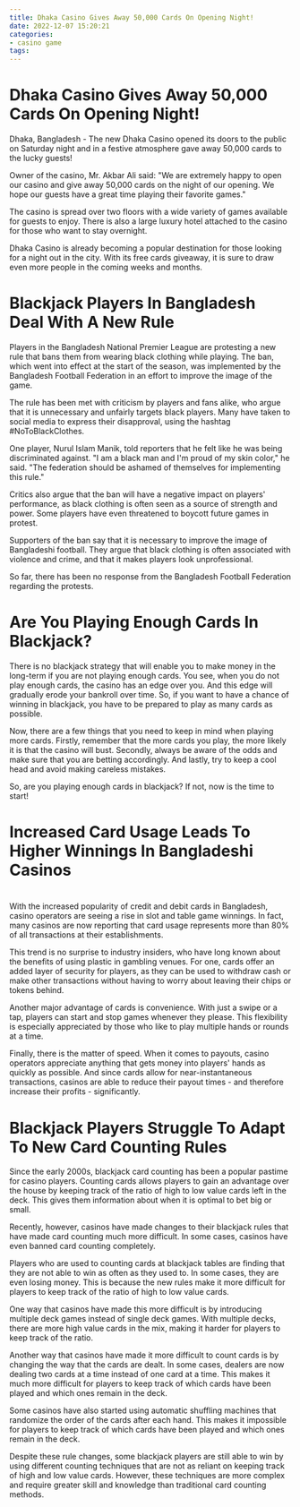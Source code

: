 ```yaml
---
title: Dhaka Casino Gives Away 50,000 Cards On Opening Night!
date: 2022-12-07 15:20:21
categories:
- casino game
tags:
---
```



#  Dhaka Casino Gives Away 50,000 Cards On Opening Night!

Dhaka, Bangladesh - The new Dhaka Casino opened its doors to the public on Saturday night and in a festive atmosphere gave away 50,000 cards to the lucky guests!

Owner of the casino, Mr. Akbar Ali said: "We are extremely happy to open our casino and give away 50,000 cards on the night of our opening. We hope our guests have a great time playing their favorite games."

The casino is spread over two floors with a wide variety of games available for guests to enjoy. There is also a large luxury hotel attached to the casino for those who want to stay overnight.

Dhaka Casino is already becoming a popular destination for those looking for a night out in the city. With its free cards giveaway, it is sure to draw even more people in the coming weeks and months.

#  Blackjack Players In Bangladesh Deal With A New Rule

Players in the Bangladesh National Premier League are protesting a new rule that bans them from wearing black clothing while playing. The ban, which went into effect at the start of the season, was implemented by the Bangladesh Football Federation in an effort to improve the image of the game.

The rule has been met with criticism by players and fans alike, who argue that it is unnecessary and unfairly targets black players. Many have taken to social media to express their disapproval, using the hashtag #NoToBlackClothes.

One player, Nurul Islam Manik, told reporters that he felt like he was being discriminated against. "I am a black man and I'm proud of my skin color," he said. "The federation should be ashamed of themselves for implementing this rule."

Critics also argue that the ban will have a negative impact on players' performance, as black clothing is often seen as a source of strength and power. Some players have even threatened to boycott future games in protest.

Supporters of the ban say that it is necessary to improve the image of Bangladeshi football. They argue that black clothing is often associated with violence and crime, and that it makes players look unprofessional.

So far, there has been no response from the Bangladesh Football Federation regarding the protests.

#  Are You Playing Enough Cards In Blackjack?

There is no blackjack strategy that will enable you to make money in the long-term if you are not playing enough cards. You see, when you do not play enough cards, the casino has an edge over you. And this edge will gradually erode your bankroll over time. So, if you want to have a chance of winning in blackjack, you have to be prepared to play as many cards as possible.

Now, there are a few things that you need to keep in mind when playing more cards. Firstly, remember that the more cards you play, the more likely it is that the casino will bust. Secondly, always be aware of the odds and make sure that you are betting accordingly. And lastly, try to keep a cool head and avoid making careless mistakes.

So, are you playing enough cards in blackjack? If not, now is the time to start!

#  Increased Card Usage Leads To Higher Winnings In Bangladeshi Casinos

#

With the increased popularity of credit and debit cards in Bangladesh, casino operators are seeing a rise in slot and table game winnings. In fact, many casinos are now reporting that card usage represents more than 80% of all transactions at their establishments.

This trend is no surprise to industry insiders, who have long known about the benefits of using plastic in gambling venues. For one, cards offer an added layer of security for players, as they can be used to withdraw cash or make other transactions without having to worry about leaving their chips or tokens behind.

Another major advantage of cards is convenience. With just a swipe or a tap, players can start and stop games whenever they please. This flexibility is especially appreciated by those who like to play multiple hands or rounds at a time.

Finally, there is the matter of speed. When it comes to payouts, casino operators appreciate anything that gets money into players' hands as quickly as possible. And since cards allow for near-instantaneous transactions, casinos are able to reduce their payout times - and therefore increase their profits - significantly.

#  Blackjack Players Struggle To Adapt To New Card Counting Rules

Since the early 2000s, blackjack card counting has been a popular pastime for casino players. Counting cards allows players to gain an advantage over the house by keeping track of the ratio of high to low value cards left in the deck. This gives them information about when it is optimal to bet big or small.

Recently, however, casinos have made changes to their blackjack rules that have made card counting much more difficult. In some cases, casinos have even banned card counting completely.

Players who are used to counting cards at blackjack tables are finding that they are not able to win as often as they used to. In some cases, they are even losing money. This is because the new rules make it more difficult for players to keep track of the ratio of high to low value cards.

One way that casinos have made this more difficult is by introducing multiple deck games instead of single deck games. With multiple decks, there are more high value cards in the mix, making it harder for players to keep track of the ratio.

Another way that casinos have made it more difficult to count cards is by changing the way that the cards are dealt. In some cases, dealers are now dealing two cards at a time instead of one card at a time. This makes it much more difficult for players to keep track of which cards have been played and which ones remain in the deck.

Some casinos have also started using automatic shuffling machines that randomize the order of the cards after each hand. This makes it impossible for players to keep track of which cards have been played and which ones remain in the deck.

Despite these rule changes, some blackjack players are still able to win by using different counting techniques that are not as reliant on keeping track of high and low value cards. However, these techniques are more complex and require greater skill and knowledge than traditional card counting methods.